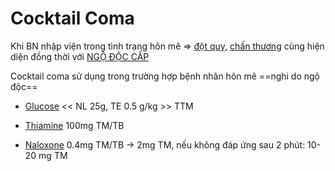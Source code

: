 # Cocktail Coma  
  
Khi BN nhập viện trong tình trạng hôn mê => [đột quỵ](../The%20TRIO/000%20Zettlekasten/UMP/BM%20Than%20kinh/%C4%90%E1%BB%98T%20QU%E1%BB%B4.md), [chấn thương](ch%E1%BA%A5n%20th%C6%B0%C6%A1ng.md) cùng hiện diện đồng thời với [NGỘ ĐỘC CẤP](../The%20TRIO/000%20Zettlekasten/UMP/BM%20C%E1%BA%A4P%20C%E1%BB%A8U/NG%E1%BB%98%20%C4%90%E1%BB%98C%20C%E1%BA%A4P.md)  
  
Cocktail coma sử dụng trong trường hợp bệnh nhân hôn mê ==nghi do ngộ độc==  
- [Glucose](../Glucose.md) << NL 25g, TE 0.5 g/kg >> TTM  
- [Thiamine](Thiamine.md) 100mg TM/TB  
- [Naloxone](Naloxone.md) 0.4mg TM/TB -> 2mg TM, nếu không đáp ứng sau 2 phút: 10-20 mg TM  
  
